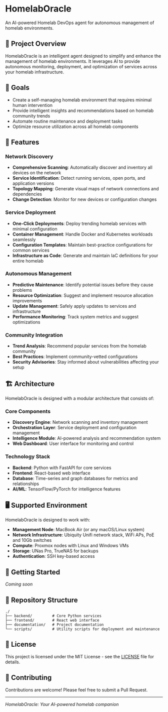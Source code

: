 # HomelabOracle

An AI-powered Homelab DevOps agent for autonomous management of homelab environments.

## 🌟 Project Overview

HomelabOracle is an intelligent agent designed to simplify and enhance the management of homelab environments. It leverages AI to provide autonomous monitoring, deployment, and optimization of services across your homelab infrastructure.

## 🎯 Goals

- Create a self-managing homelab environment that requires minimal human intervention
- Provide intelligent insights and recommendations based on homelab community trends
- Automate routine maintenance and deployment tasks
- Optimize resource utilization across all homelab components

## 🔧 Features

### Network Discovery

- **Comprehensive Scanning**: Automatically discover and inventory all devices on the network
- **Service Identification**: Detect running services, open ports, and application versions
- **Topology Mapping**: Generate visual maps of network connections and dependencies
- **Change Detection**: Monitor for new devices or configuration changes

### Service Deployment

- **One-Click Deployments**: Deploy trending homelab services with minimal configuration
- **Container Management**: Handle Docker and Kubernetes workloads seamlessly
- **Configuration Templates**: Maintain best-practice configurations for common services
- **Infrastructure as Code**: Generate and maintain IaC definitions for your entire homelab

### Autonomous Management

- **Predictive Maintenance**: Identify potential issues before they cause problems
- **Resource Optimization**: Suggest and implement resource allocation improvements
- **Update Management**: Safely apply updates to services and infrastructure
- **Performance Monitoring**: Track system metrics and suggest optimizations

### Community Integration

- **Trend Analysis**: Recommend popular services from the homelab community
- **Best Practices**: Implement community-vetted configurations
- **Security Advisories**: Stay informed about vulnerabilities affecting your setup

## 🏗️ Architecture

HomelabOracle is designed with a modular architecture that consists of:

### Core Components

- **Discovery Engine**: Network scanning and inventory management
- **Orchestration Layer**: Service deployment and configuration management
- **Intelligence Module**: AI-powered analysis and recommendation system
- **Web Dashboard**: User interface for monitoring and control

### Technology Stack

- **Backend**: Python with FastAPI for core services
- **Frontend**: React-based web interface
- **Database**: Time-series and graph databases for metrics and relationships
- **AI/ML**: TensorFlow/PyTorch for intelligence features

## 🖥️ Supported Environment

HomelabOracle is designed to work with:

- **Management Node**: MacBook Air (or any macOS/Linux system)
- **Network Infrastructure**: Ubiquity Unifi network stack, WiFi APs, PoE and 10Gb switches
- **Compute**: Proxmox nodes with Linux and Windows VMs
- **Storage**: UNas Pro, TrueNAS for backups
- **Authentication**: SSH key-based access

## 🚀 Getting Started

*Coming soon*

## 📂 Repository Structure

```
./
├── backend/         # Core Python services
├── frontend/        # React web interface
├── documentation/   # Project documentation
└── scripts/         # Utility scripts for deployment and maintenance
```

## 📜 License

This project is licensed under the MIT License - see the [LICENSE](LICENSE) file for details.

## 🤝 Contributing

Contributions are welcome! Please feel free to submit a Pull Request.

---

*HomelabOracle: Your AI-powered homelab companion*